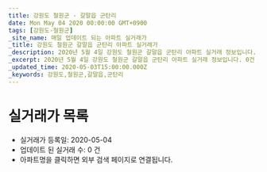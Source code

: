 ```yaml
---
title: 강원도 철원군 - 갈말읍 군탄리
date: Mon May 04 2020 00:00:00 GMT+0900
tags: [강원도-철원군]
_site_name: 매일 업데이트 되는 아파트 실거래가
_title: 강원도 철원군 갈말읍 군탄리 아파트 실거래가
_description: 2020년 5월 4일 강원도 철원군 갈말읍 군탄리 아파트 실거래 정보입니다. 0건 아파트 정보가 있습니다.
_excerpt: 2020년 5월 4일 강원도 철원군 갈말읍 군탄리 아파트 실거래 정보입니다. 0건 아파트 정보가 있습니다.
_updated_time: 2020-05-03T15:00:00.000Z
_keywords: 강원도,철원군,갈말읍,군탄리
---
```






# 실거래가 목록
- 실거래가 등록일: 2020-05-04
- 업데이트 된 실거래 수: 0 건
- 아파트명을 클릭하면 외부 검색 페이지로 연결됩니다.





